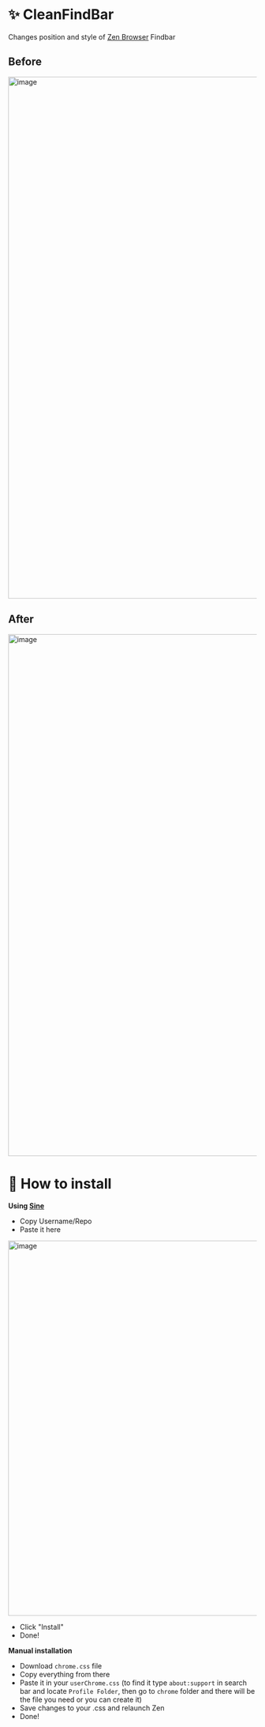 # ✨ CleanFindBar
Changes position and style of [Zen Browser](https://zen-browser.app/) Findbar

<h2> Before </h2>
<img width="1920" height="1056" alt="image" src="https://github.com/user-attachments/assets/e065fafa-4e45-4355-b1a7-d736e9031ca7" />

<h2> After </h2>
<img width="1920" height="1056" alt="image" src="https://github.com/user-attachments/assets/264459b7-5e8b-41d4-bb40-74ccceeb8131" />


<h1> 📃 How to install </h1>

__Using [Sine](https://github.com/CosmoCreeper/Sine)__

* Copy Username/Repo
* Paste it here 
 <img width="866" height="759" alt="image" src="https://github.com/user-attachments/assets/f8268b71-92ed-4abc-a92c-f8ee255667e1" /> 

* Click "Install"
* Done!


__Manual installation__ 

* Download ```chrome.css``` file
* Copy everything from there
* Paste it in your ```userChrome.css```
  (to find it type ```about:support``` in search bar and locate ```Profile Folder```, then go to ```chrome``` folder and there will be the file you need or you can create it)
* Save changes to your .css and relaunch Zen
* Done!
